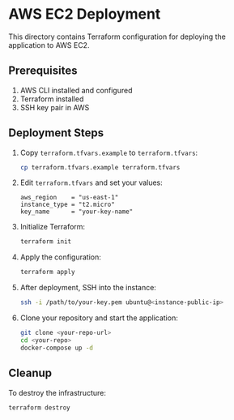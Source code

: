 # AWS EC2 Deployment

This directory contains Terraform configuration for deploying the application to AWS EC2.

## Prerequisites

1. AWS CLI installed and configured
2. Terraform installed
3. SSH key pair in AWS

## Deployment Steps

1. Copy `terraform.tfvars.example` to `terraform.tfvars`:
   ```bash
   cp terraform.tfvars.example terraform.tfvars
   ```

2. Edit `terraform.tfvars` and set your values:
   ```hcl
   aws_region    = "us-east-1"
   instance_type = "t2.micro"
   key_name      = "your-key-name"
   ```

3. Initialize Terraform:
   ```bash
   terraform init
   ```

4. Apply the configuration:
   ```bash
   terraform apply
   ```

5. After deployment, SSH into the instance:
   ```bash
   ssh -i /path/to/your-key.pem ubuntu@<instance-public-ip>
   ```

6. Clone your repository and start the application:
   ```bash
   git clone <your-repo-url>
   cd <your-repo>
   docker-compose up -d
   ```

## Cleanup

To destroy the infrastructure:
```bash
terraform destroy
``` 